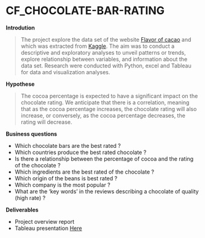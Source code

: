 # CF_CHOCOLATE-BAR-RATING

**Introdution**

> The project explore the data set of the website [Flavor of cacao](https://flavorsofcacao.com/chocolate_database.html) and which was extracted from [Kaggle](https://www.kaggle.com/datasets/nyagami/chocolate-bar-ratings-2022). The aim was to conduct a descriptive and exploratory analyses to unveil patterns or trends, explore relationship between variables, and information about the data set. Research were conducted with Python, excel and Tableau for data and visualization analyses. 

**Hypothese** 

> The cocoa percentage is expected to have a significant impact on the chocolate rating. We anticipate that there is a correlation, meaning that as the cocoa percentage increases, the chocolate rating will also increase, or conversely, as the cocoa percentage decreases, the rating will decrease.

**Business questions**

- Which chocolate bars are the best rated ?
- Which countries produce the best rated chocolate ? 
- Is there a relationship between the percentage of cocoa and the rating of the chocolate ? 
- Which ingredients are the best rated of the chocolate ? 
- Which origin of the beans is best rated ?
- Which company is the most popular ? 
- What are the ‘key words’ in the reviews describing a chocolate of quality (high rate) ?

**Deliverables** 

- Project overview report
- Tableau presentation [Here](https://public.tableau.com/app/profile/m.lissa.tour./viz/Chocolatebaranalysis/Story1?publish=yes)
